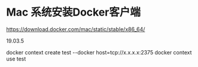 # Mac 系统安装Docker客户端
https://download.docker.com/mac/static/stable/x86_64/

19.03.5


docker context create test --docker host=tcp://x.x.x.x:2375
docker context use test